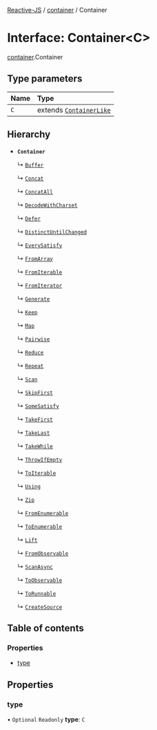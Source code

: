 [Reactive-JS](../README.md) / [container](../modules/container.md) / Container

# Interface: Container<C\>

[container](../modules/container.md).Container

## Type parameters

| Name | Type |
| :------ | :------ |
| `C` | extends [`ContainerLike`](container.ContainerLike.md) |

## Hierarchy

- **`Container`**

  ↳ [`Buffer`](container.Buffer.md)

  ↳ [`Concat`](container.Concat.md)

  ↳ [`ConcatAll`](container.ConcatAll.md)

  ↳ [`DecodeWithCharset`](container.DecodeWithCharset.md)

  ↳ [`Defer`](container.Defer.md)

  ↳ [`DistinctUntilChanged`](container.DistinctUntilChanged.md)

  ↳ [`EverySatisfy`](container.EverySatisfy.md)

  ↳ [`FromArray`](container.FromArray.md)

  ↳ [`FromIterable`](container.FromIterable.md)

  ↳ [`FromIterator`](container.FromIterator.md)

  ↳ [`Generate`](container.Generate.md)

  ↳ [`Keep`](container.Keep.md)

  ↳ [`Map`](container.Map.md)

  ↳ [`Pairwise`](container.Pairwise.md)

  ↳ [`Reduce`](container.Reduce.md)

  ↳ [`Repeat`](container.Repeat.md)

  ↳ [`Scan`](container.Scan.md)

  ↳ [`SkipFirst`](container.SkipFirst.md)

  ↳ [`SomeSatisfy`](container.SomeSatisfy.md)

  ↳ [`TakeFirst`](container.TakeFirst.md)

  ↳ [`TakeLast`](container.TakeLast.md)

  ↳ [`TakeWhile`](container.TakeWhile.md)

  ↳ [`ThrowIfEmpty`](container.ThrowIfEmpty.md)

  ↳ [`ToIterable`](container.ToIterable.md)

  ↳ [`Using`](container.Using.md)

  ↳ [`Zip`](container.Zip.md)

  ↳ [`FromEnumerable`](enumerable.FromEnumerable.md)

  ↳ [`ToEnumerable`](enumerable.ToEnumerable.md)

  ↳ [`Lift`](liftable.Lift.md)

  ↳ [`FromObservable`](observable.FromObservable.md)

  ↳ [`ScanAsync`](observable.ScanAsync.md)

  ↳ [`ToObservable`](observable.ToObservable.md)

  ↳ [`ToRunnable`](runnable.ToRunnable.md)

  ↳ [`CreateSource`](source.CreateSource.md)

## Table of contents

### Properties

- [type](container.Container.md#type)

## Properties

### type

• `Optional` `Readonly` **type**: `C`

